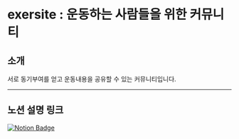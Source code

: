 # exersite : 운동하는 사람들을 위한 커뮤니티
## 소개
서로 동기부여를 얻고 운동내용을 공유할 수 있는 커뮤니티입니다.

***

## 노션 설명 링크
[![Notion Badge](http://img.shields.io/badge/-notion-black?style=flat-square&logo=Notion&link=https://lacy-cheese-85b.notion.site/Exersite-2df250fc7d744f1c9eb542f2dbaea8e8)](https://lacy-cheese-85b.notion.site/Exersite-2df250fc7d744f1c9eb542f2dbaea8e8)
